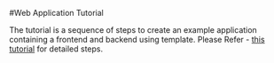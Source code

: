 #Web Application Tutorial

The tutorial is a sequence of steps to create an example application containing a frontend and backend using template.
Please Refer - [this tutorial](https://tmtsoftware.github.io/esw-web-app-example/0.1.0-SNAPSHOT/index.html) for detailed steps.